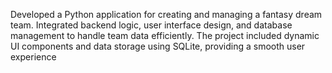 Developed a Python application for creating and managing a fantasy dream team. Integrated backend logic, user interface design, and database management to handle team data efficiently. The project included dynamic UI components and data storage using SQLite, providing a smooth user experience
